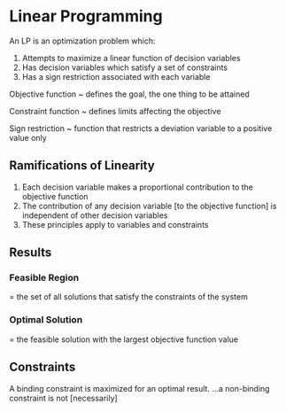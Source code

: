 # Linear Programming

An LP is an optimization problem which:
1. Attempts to maximize a linear function of decision variables
2. Has decision variables which satisfy a set of constraints
3. Has a sign restriction associated with each variable

Objective function ~ defines the goal, the one thing to be attained

Constraint function ~ defines limits affecting the objective

Sign restriction ~ function that restricts a deviation variable to a positive value only

## Ramifications of Linearity

1. Each decision variable makes a proportional contribution to the objective function
2. The contribution of any decision variable [to the objective function] is independent of other decision variables
3. These principles apply to variables and constraints 


## Results

### Feasible Region

= the set of all solutions that satisfy the constraints of the system 


### Optimal Solution

= the feasible solution with the largest objective function value 


## Constraints

A binding constraint is maximized for an optimal result.
...a non-binding constraint is not [necessarily]
